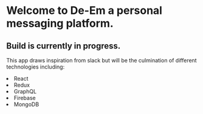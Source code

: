 # Welcome to De-Em a personal messaging platform.

## Build is currently in progress.

This app draws inspiration from slack but will be the culmination of different technologies including:

<li>React
<li>Redux
<li>GraphQL
<li>Firebase
<li>MongoDB
